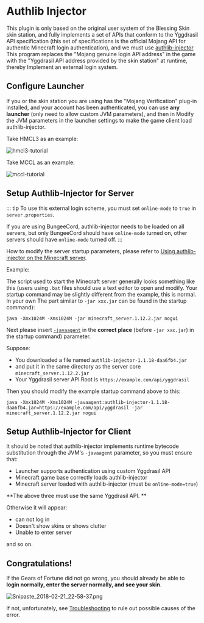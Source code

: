 # Authlib Injector

This plugin is only based on the original user system of the Blessing Skin skin station, and fully implements a set of APIs that conform to the Yggdrasil API specification (this set of specifications is the official Mojang API for authentic Minecraft login authentication), and we must use [authlib-injector](https://github.com/yushijinhun/authlib-injector) This program replaces the "Mojang genuine login API address" in the game with the "Yggdrasil API address provided by the skin station" at runtime, thereby Implement an external login system.

## Configure Launcher

If you or the skin station you are using has the "Mojang Verification" plug-in installed, and your account has been authenticated, you can use **any launcher** (only need to allow custom JVM parameters), and then in Modify the JVM parameters in the launcher settings to make the game client load authlib-injector.

Take HMCL3 as an example:

![hmcl3-tutorial](https://i.imgur.com/YC47PWh.png)

Take MCCL as an example:

![mccl-tutorial](https://i.imgur.com/uvRNC6U.png)

## Setup Authlib-Injector for Server

::: tip
To use this external login scheme, you must set `online-mode` to `true` in `server.properties`.

If you are using BungeeCord, authlib-injector needs to be loaded on all servers, but only BungeeCord should have `online-mode` turned on, other servers should have `online-mode` turned off.
:::

How to modify the server startup parameters, please refer to [Using authlib-injector on the Minecraft server](https://github.com/yushijinhun/authlib-injector/wiki/%E5%9C%A8-Minecraft-%E6%9C%8D%E5%8A%A1%E7%AB%AF%E4%BD%BF%E7%94%A8-authlib-injector).

Example:

The script used to start the Minecraft server generally looks something like this (users using `.bat` files should use a text editor to open and modify. Your startup command may be slightly different from the example, this is normal. In your own The part similar to `-jar xxx.jar` can be found in the startup command):

````
java -Xmx1024M -Xms1024M -jar minecraft_server.1.12.2.jar nogui
````

Next please insert [`-javaagent`](https://github.com/yushijinhun/authlib-injector/wiki/%E5%90%AF%E5%8A%A8%E5%99%A8%E6%8A%80%E6%9C%AF%E8%A7%84%E8%8C%83#%E6%B7%BB%E5%8A%A0-jvm-%E5%8F%82%E6%95%B0) in the **correct place** (before `-jar xxx.jar`) in the startup command) parameter.

Suppose:

- You downloaded a file named `authlib-injector-1.1.18-daa6fb4.jar`
- and put it in the same directory as the server core `minecraft_server.1.12.2.jar`
- Your Yggdrasil server API Root is `https://example.com/api/yggdrasil`

Then you should modify the example startup command above to this:

````
java -Xmx1024M -Xms1024M -javaagent:authlib-injector-1.1.18-daa6fb4.jar=https://example.com/api/yggdrasil -jar minecraft_server.1.12.2.jar nogui
````

## Setup Authlib-Injector for Client

It should be noted that authlib-injector implements runtime bytecode substitution through the JVM's `-javaagent` parameter, so you must ensure that:

- Launcher supports authentication using custom Yggdrasil API
- Minecraft game base correctly loads authlib-injector
- Minecraft server loaded with authlib-injector (must be `online-mode=true`)

**The above three must use the same Yggdrasil API. **

Otherwise it will appear:

- can not log in
- Doesn't show skins or shows clutter
- Unable to enter server

and so on.

## Congratulations!

If the Gears of Fortune did not go wrong, you should already be able to **login normally, enter the server normally, and see your skin**.

![Snipaste_2018-02-21_22-58-37.png](https://i.loli.net/2018/02/21/5a8d89606b803.png)

If not, unfortunately, see [Troubleshooting](./troubleshooting.md) to rule out possible causes of the error.
